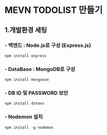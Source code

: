 # MEVN TODOLIST 만들기

## 1.개발환경 세팅

### - 백엔드 : Node.js로 구성 (Express.js)

`npm install express`

### - DataBase : MongoDB로 구성

`npm install mongoose`

### - DB ID 및 PASSWORD 보안

`npm install dotenv`

### - Nodemon 설치

`npm install -g nodemon`
